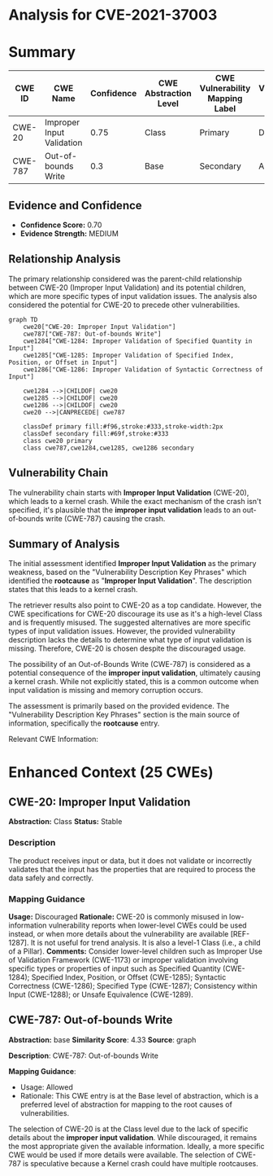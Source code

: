 # Analysis for CVE-2021-37003

# Summary
| CWE ID | CWE Name | Confidence | CWE Abstraction Level | CWE Vulnerability Mapping Label | CWE-Vulnerability Mapping Notes |
|---|---|---|---|---|---|
| CWE-20 | Improper Input Validation | 0.75 | Class | Primary | Discouraged |
| CWE-787 | Out-of-bounds Write | 0.3 | Base | Secondary | Allowed |

## Evidence and Confidence

*   **Confidence Score:** 0.70
*   **Evidence Strength:** MEDIUM

## Relationship Analysis
The primary relationship considered was the parent-child relationship between CWE-20 (Improper Input Validation) and its potential children, which are more specific types of input validation issues. The analysis also considered the potential for CWE-20 to precede other vulnerabilities.

```mermaid
graph TD
    cwe20["CWE-20: Improper Input Validation"]
    cwe787["CWE-787: Out-of-bounds Write"]
    cwe1284["CWE-1284: Improper Validation of Specified Quantity in Input"]
    cwe1285["CWE-1285: Improper Validation of Specified Index, Position, or Offset in Input"]
    cwe1286["CWE-1286: Improper Validation of Syntactic Correctness of Input"]
    
    cwe1284 -->|CHILDOF| cwe20
    cwe1285 -->|CHILDOF| cwe20
    cwe1286 -->|CHILDOF| cwe20
    cwe20 -->|CANPRECEDE| cwe787
    
    classDef primary fill:#f96,stroke:#333,stroke-width:2px
    classDef secondary fill:#69f,stroke:#333
    class cwe20 primary
    class cwe787,cwe1284,cwe1285, cwe1286 secondary
```

## Vulnerability Chain
The vulnerability chain starts with **Improper Input Validation** (CWE-20), which leads to a kernel crash. While the exact mechanism of the crash isn't specified, it's plausible that the **improper input validation** leads to an out-of-bounds write (CWE-787) causing the crash.

## Summary of Analysis
The initial assessment identified **Improper Input Validation** as the primary weakness, based on the "Vulnerability Description Key Phrases" which identified the **rootcause** as "**Improper Input Validation**". The description states that this leads to a kernel crash.

The retriever results also point to CWE-20 as a top candidate. However, the CWE specifications for CWE-20 discourage its use as it's a high-level Class and is frequently misused. The suggested alternatives are more specific types of input validation issues. However, the provided vulnerability description lacks the details to determine what type of input validation is missing. Therefore, CWE-20 is chosen despite the discouraged usage.

The possibility of an Out-of-Bounds Write (CWE-787) is considered as a potential consequence of the **improper input validation**, ultimately causing a kernel crash. While not explicitly stated, this is a common outcome when input validation is missing and memory corruption occurs.

The assessment is primarily based on the provided evidence. The "Vulnerability Description Key Phrases" section is the main source of information, specifically the **rootcause** entry.

Relevant CWE Information:

# Enhanced Context (25 CWEs)

## CWE-20: Improper Input Validation
**Abstraction:** Class
**Status:** Stable

### Description
The product receives input or data, but it does
        not validate or incorrectly validates that the input has the
        properties that are required to process the data safely and
        correctly.
### Mapping Guidance
**Usage:** Discouraged
**Rationale:** CWE-20 is commonly misused in low-information vulnerability reports when lower-level CWEs could be used instead, or when more details about the vulnerability are available [REF-1287]. It is not useful for trend analysis. It is also a level-1 Class (i.e., a child of a Pillar).
**Comments:** Consider lower-level children such as Improper Use of Validation Framework (CWE-1173) or improper validation involving specific types or properties of input such as Specified Quantity (CWE-1284); Specified Index, Position, or Offset (CWE-1285); Syntactic Correctness (CWE-1286); Specified Type (CWE-1287); Consistency within Input (CWE-1288); or Unsafe Equivalence (CWE-1289).

## CWE-787: Out-of-bounds Write
**Abstraction:** base
**Similarity Score**: 4.33
**Source**: graph

**Description**:
CWE-787: Out-of-bounds Write

**Mapping Guidance**:
- Usage: Allowed
- Rationale: This CWE entry is at the Base level of abstraction, which is a preferred level of abstraction for mapping to the root causes of vulnerabilities.

The selection of CWE-20 is at the Class level due to the lack of specific details about the **improper input validation**. While discouraged, it remains the most appropriate given the available information. Ideally, a more specific CWE would be used if more details were available.
The selection of CWE-787 is speculative because a Kernel crash could have multiple rootcauses.